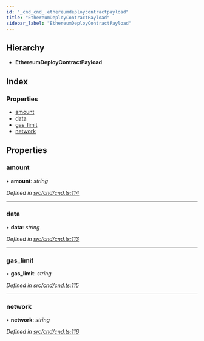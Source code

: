 ```yaml
---
id: "_cnd_cnd_.ethereumdeploycontractpayload"
title: "EthereumDeployContractPayload"
sidebar_label: "EthereumDeployContractPayload"
---
```


## Hierarchy

* **EthereumDeployContractPayload**

## Index

### Properties

* [amount](_cnd_cnd_.ethereumdeploycontractpayload.md#amount)
* [data](_cnd_cnd_.ethereumdeploycontractpayload.md#data)
* [gas_limit](_cnd_cnd_.ethereumdeploycontractpayload.md#gas_limit)
* [network](_cnd_cnd_.ethereumdeploycontractpayload.md#network)

## Properties

###  amount

• **amount**: *string*

*Defined in [src/cnd/cnd.ts:114](https://github.com/comit-network/comit-js-sdk/blob/a4cf34a/src/cnd/cnd.ts#L114)*

___

###  data

• **data**: *string*

*Defined in [src/cnd/cnd.ts:113](https://github.com/comit-network/comit-js-sdk/blob/a4cf34a/src/cnd/cnd.ts#L113)*

___

###  gas_limit

• **gas_limit**: *string*

*Defined in [src/cnd/cnd.ts:115](https://github.com/comit-network/comit-js-sdk/blob/a4cf34a/src/cnd/cnd.ts#L115)*

___

###  network

• **network**: *string*

*Defined in [src/cnd/cnd.ts:116](https://github.com/comit-network/comit-js-sdk/blob/a4cf34a/src/cnd/cnd.ts#L116)*

